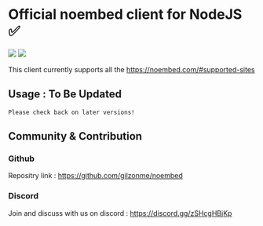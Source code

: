 # Official noembed client for NodeJS ✅

<img src="https://badgen.net/
github/license/gilzonme/noembed">
<img src="https://badgen.net/
github/stars/gilzonme/noembed
">

This client currently supports all the https://noembed.com/#supported-sites

## Usage : To Be Updated

~~~
Please check back on later versions!
~~~

## Community & Contribution

### Github

Repositry link : https://github.com/gilzonme/noembed

### Discord

Join and discuss with us on discord : https://discord.gg/zSHcgHBjKp
